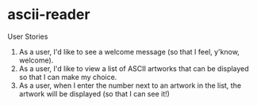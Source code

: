 # ascii-reader

User Stories

1.  As a user, I'd like to see a welcome message (so that I feel, y'know, welcome).
2.  As a user, I'd like to view a list of ASCII artworks that can be displayed so that I can make my choice.
3.  As a user, when I enter the number next to an artwork in the list, the artwork will be displayed (so that I can see it!)
